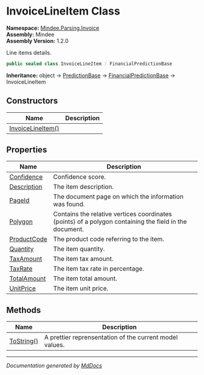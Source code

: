 ﻿<!--  
  <auto-generated>   
    The contents of this file were generated by a tool.  
    Changes to this file may be list if the file is regenerated  
  </auto-generated>   
-->

# InvoiceLineItem Class

**Namespace:** [Mindee.Parsing.Invoice](../index.md)  
**Assembly:** Mindee  
**Assembly Version:** 1.2.0

Line items details.

```csharp
public sealed class InvoiceLineItem : FinancialPredictionBase
```

**Inheritance:** object → [PredictionBase](../../Common/PredictionBase/index.md) → [FinancialPredictionBase](../../Common/FinancialPredictionBase/index.md) → InvoiceLineItem

## Constructors

| Name                                       | Description |
| ------------------------------------------ | ----------- |
| [InvoiceLineItem()](constructors/index.md) |             |

## Properties

| Name                                     | Description                                                                                            |
| ---------------------------------------- | ------------------------------------------------------------------------------------------------------ |
| [Confidence](properties/Confidence.md)   | Confidence score.                                                                                      |
| [Description](properties/Description.md) | The item description.                                                                                  |
| [PageId](properties/PageId.md)           | The document page on which the information was found.                                                  |
| [Polygon](properties/Polygon.md)         | Contains the relative vertices coordinates (points) of a polygon containing the field in the document. |
| [ProductCode](properties/ProductCode.md) | The product code referring to the item.                                                                |
| [Quantity](properties/Quantity.md)       | The item quantity.                                                                                     |
| [TaxAmount](properties/TaxAmount.md)     | The item tax amount.                                                                                   |
| [TaxRate](properties/TaxRate.md)         | The item tax rate in percentage.                                                                       |
| [TotalAmount](properties/TotalAmount.md) | The item total amount.                                                                                 |
| [UnitPrice](properties/UnitPrice.md)     | The item unit price.                                                                                   |

## Methods

| Name                              | Description                                             |
| --------------------------------- | ------------------------------------------------------- |
| [ToString()](methods/ToString.md) | A prettier reprensentation of the current model values. |

___

*Documentation generated by [MdDocs](https://github.com/ap0llo/mddocs)*
